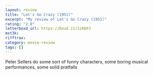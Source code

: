 ```yaml
---
layout: review
title: "Let's Go Crazy (1951)"
excerpt: "My review of Let's Go Crazy (1951)"
rating: "2.0"
letterboxd_url: https://boxd.it/1zKbPJ
mst3k:
rifftrax:
category: movie-review
tags: []
---
```


Peter Sellers do some sort of funny characters, some boring musical performances, some solid pratfalls
